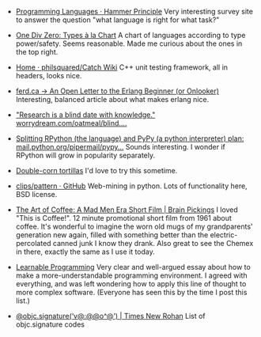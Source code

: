 <!--
.. title: More out of date links
.. date: 2012/10/25 12:35
.. slug: selected-links
.. link:
.. description:
.. tags: software, languages, programming, programming-languages, types, c++, testing, erlang, recipe, tortilla, javascript, patterns, coffee, 1961, film, learning, teaching, objc signature
-->

* [Programming Languages · Hammer Principle](http://hammerprinciple.com/therighttool)
	Very interesting survey site to answer the question "what language is right for what task?"
* [One Div Zero: Types à la Chart](http://james-iry.blogspot.co.uk/2010/05/types-la-chart.html)
	A chart of languages according to type power/safety. Seems reasonable. Made me curious about the ones in the top right. 
* [Home · philsquared/Catch Wiki](https://github.com/philsquared/Catch/wiki)
	C++ unit testing framework, all in headers, looks nice.
* [ferd.ca -> An Open Letter to the Erlang Beginner (or Onlooker)](http://ferd.ca/an-open-letter-to-the-erlang-beginner-or-onlooker.html)
	Interesting, balanced article about what makes erlang nice. 
* ["Research is a blind date with knowledge." worrydream.com/oatmeal/blind.…](http://worrydream.com/oatmeal/blind.html)

* [Splitting RPython (the language) and PyPy (a python interpreter) plan: mail.python.org/pipermail/pypy…](http://mail.python.org/pipermail/pypy-dev/2012-October/010602.html)
	Sounds interesting. I wonder if RPython will grow in popularity separately.

* [Double-corn tortillas](http://saltandfat.com/post/33437971658)
	I'd love to try this sometime.

* [clips/pattern · GitHub](https://github.com/clips/pattern)
	Web-mining in python. Lots of functionality here, BSD license.
	
* [The Art of Coffee: A Mad Men Era Short Film | Brain Pickings](http://www.brainpickings.org/index.php/2012/06/12/the-art-of-coffee-1961/)
  	I loved "This is Coffee!". 12 minute promotional short film from 1961 about coffee. It's wonderful to imagine the worn old mugs of my grandparents' generation new again, filled with something better than the electric-percolated canned junk I know they drank. Also great to see the Chemex in there, exactly the same as I use it today.
* [Learnable Programming](http://worrydream.com/LearnableProgramming/)
	Very clear and well-argued essay about how to make a more-understandable programming environment. I agreed with everything, and was left wondering how to apply this line of thought to more complex software. (Everyone has seen this by the time I post this list.)
* [@objc.signature(‘v@:@@o^@’) | Times New Rohan](http://robrohan.com/2009/09/14/objc-signaturevo/)
	List of objc.signature codes 
